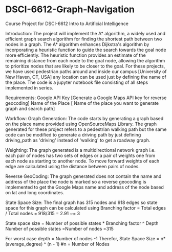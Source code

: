 # DSCI-6612-Graph-Navigation 
Course Project for DSCI-6612 Intro to Artificial Intelligence

Introduction: 
The project will implement the A* algorithm, a widely used and efficient graph search algorithm for finding the shortest path between two nodes in a graph. The A* algorithm enhances Dijkstra's algorithm by incorporating a heuristic function to guide the search towards the goal node more efficiently. The heuristic function provides an estimate of the remaining distance from each node to the goal node, allowing the algorithm to prioritize nodes that are likely to be closer to the goal.
For these projects, we have used pedestrian paths around and inside our campus [University of New Haven, CT, USA] any location can be used just by defining the name of the place. The code is a jupyter notebook file consisting of all steps implemented in series.

Requirements:
Google API Key [Generate a Google Maps API key for reverse geocoding]
Name of the Place [ Name of the place you want to generate graph and search path]

Workflow:
Graph Generation: The code starts by generating a graph based on the place name provided using OpenSourceMaps Library. The graph generated for these project refers to a pedestrian walking path but the same code can be modified to generate a driving path by just defining driving_path as 'driving' instead of 'walking' to get a roadway graph.

Weighting:
The graph generated is a multidirectional network graph i.e. each pair of nodes has two sets of edges or a pair of weights one from each node as starting to another node. To move forward weights of each edge are calculated using the distance between pairs of nodes.

Reverse GeoCoding:
The graph generated does not contain the name and address of the place the node is marked so a reverse geocoding is implemented to get the Google Maps name and address of the node based on lat and long coordinates.

State Space Size:
The final graph has 315 nodes and 918 edges so state space for this graph can be calculated using
Branching factor = Total edges / Total nodes = 918/315 = 2.91 ~= 3

State space size = Number of possible states * Branching factor ^ Depth
Number of possible states =Number of nodes =315

For worst case depth = Number of nodes -1 
Therefor, State Space Size = n* (average_degree) ^ (n - 1) #n = Number of Nodes

